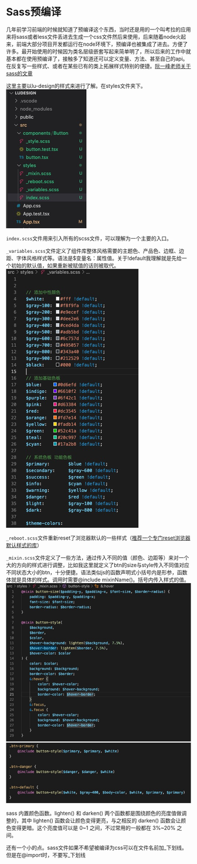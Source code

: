 # Sass预编译

几年前学习前端的时候就知道了预编译这个东西，当时还是用的一个叫考拉的应用来将sass或者less文件丢进去生成一个css文件然后来使用，后来随着node火起来，前端大部分项目开发都运行在node环境下，预编译也被集成了进去。方便了许多。最开始使用的时候因为类名层级嵌套写起来简单明了，所以后来的工作中就基本都在使用预编译了，接触多了知道还可以定义变量、方法、甚至自己的api。在反复写一些样式、或者在某些已有的类上拓展样式特别的便捷。[阮一峰老师关于sass的文章](http://www.ruanyifeng.com/blog/2012/06/sass.html)

这里主要以lu-design的样式来进行了解。在styles文件夹下。![file](./static/img/sass.png)

`index.scss`文件用来引入所有的scss文件，可以理解为一个主要的入口。

`_variables.scss`文件定义了组件库整体风格需要的主题色、产品色、边框、边距、字体风格样式等。语法是$变量名：属性值。关于!default我理解就是先给一个初始的默认值，如果重新被赋值的话则被取代。![variable](./static/img/variable.png)

`_reboot.scss`文件重新reset了浏览器默认的一些样式（[推荐一个专门reset浏览器默认样式的库](https://github.com/necolas/normalize.css)）

`_mixin.scss`文件定义了一些方法，通过传入不同的值（颜色、边距等）来对一个大的方向的样式进行调整，比如我这里就定义了btn的size与style传入不同值对应不同状态大小的btn，十分便捷。语法类似js的函数声明式小括号内是形参，函数体就是具体的样式。调用时需要@include mixinName()。括号内传入样式的值。
![mixin](./static/img/mixin.png) ![include](./static/img/include.png)

sass 内置颜色函数。lighten() 和 darken() 两个函数都是围绕颜色的亮度值做调整的，其中 lighten() 函数会让颜色变得更亮，与之相反的 darken() 函数会让颜色变得更暗。这个亮度值可以是 0~1 之间，不过常用的一般都在 3%~20% 之间。

还有一个小的点。sass文件如果不希望被编译为css可以在文件名前加_下划线。但是在@import时，不要写_下划线





